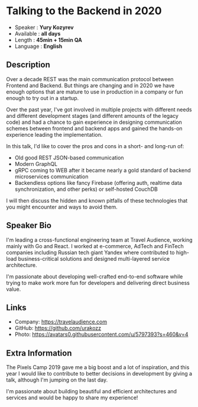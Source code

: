 

Talking to the Backend in 2020
=================================================

* Speaker   : **Yury Kozyrev**
* Available : **all days**
* Length    : **45min + 15min QA**
* Language  : **English**

Description
-----------

Over a decade REST was the main communication protocol between Frontend and Backend. But things are changing and in 2020 we have enough options that are mature to use in production in a company or fun enough to try out in a startup.

Over the past year, I've got involved in multiple projects with different needs and different development stages (and different amounts of the legacy code) and had a chance to gain experience in designing communication schemes between frontend and backend apps and gained the hands-on experience leading the implementation.

In this talk, I'd like to cover the pros and cons in a short- and long-run of:
- Old good REST JSON-based communication
- Modern GraphQL
- gRPC coming to WEB after it became nearly a gold standard of backend microservices communication
- Backendless options like fancy Firebase (offering auth, realtime data synchronization, and other perks) or self-hosted CouchDB

I will then discuss the hidden and known pitfalls of these technologies that you might encounter and ways to avoid them.

Speaker Bio
-----------

I'm leading a cross-functional engineering team at Travel Audience, working mainly with Go and React.
I worked at e-commerce, AdTech and FinTech companies including Russian tech giant Yandex where contributed to high-load business-critical solutions and designed multi-layered service architecture.

I'm passionate about developing well-crafted end-to-end software while trying to make work more fun for developers and delivering direct business value.

Links
-----

* Company: https://travelaudience.com
* GitHub: https://github.com/urakozz
* Photo: https://avatars0.githubusercontent.com/u/5797393?s=460&v=4

Extra Information
-----------------

The Pixels Camp 2019 gave me a big boost and a lot of inspiration, and this year I would like to contribute to better decisions in development by giving a talk, although I'm jumping on the last day.

I'm passionate about building beautiful and efficient architectures and services and would be happy to share my experience!
